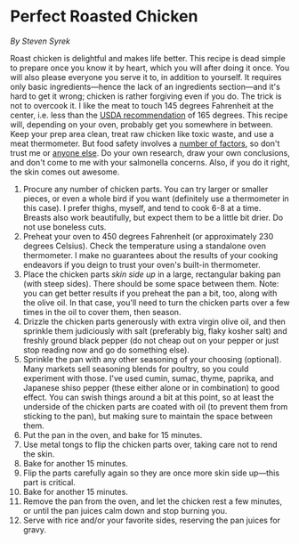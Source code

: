 # Perfect Roasted Chicken

_By Steven Syrek_

Roast chicken is delightful and makes life better. This recipe is dead simple to prepare once you know it by heart, which you will after doing it once. You will also please everyone you serve it to, in addition to yourself. It requires only basic ingredients—hence the lack of an ingredients section—and it's hard to get it wrong; chicken is rather forgiving even if you do. The trick is not to overcook it. I like the meat to touch 145 degrees Fahrenheit at the center, i.e. less than the [USDA recommendation](https://www.foodsafety.gov/keep/charts/meatchart.html) of 165 degrees. This recipe will, depending on your oven, probably get you somewhere in between. Keep your prep area clean, treat raw chicken like toxic waste, and use a meat thermometer. But food safety involves a [number of factors](http://blog2.thermoworks.com/2016/04/thermal-tips-simple-roasted-chicken/), so don't trust me or [anyone else](http://www.barfblog.com/2017/03/cookbooks-give-readers-mostly-bad-advice-on-food-safety/). Do your own research, draw your own conclusions, and don't come to me with your salmonella concerns. Also, if you do it right, the skin comes out awesome.

1. Procure any number of chicken parts. You can try larger or smaller pieces, or even a whole bird if you want (definitely use a thermometer in this case). I prefer thighs, myself, and tend to cook 6-8 at a time. Breasts also work beautifully, but expect them to be a little bit drier. Do not use boneless cuts.
2. Preheat your oven to 450 degrees Fahrenheit (or approximately 230 degrees Celsius). Check the temperature using a standalone oven thermometer. I make no guarantees about the results of your cooking endeavors if you deign to trust your oven's built-in thermometer.
3. Place the chicken parts _skin side up_ in a large, rectangular baking pan (with steep sides). There should be some space between them. Note: you can get better results if you preheat the pan a bit, too, along with the olive oil. In that case, you'll need to turn the chicken parts over a few times in the oil to cover them, then season.
4. Drizzle the chicken parts generously with extra virgin olive oil, and then sprinkle them judiciously with salt (preferably big, flaky kosher salt) and freshly ground black pepper (do not cheap out on your pepper or just stop reading now and go do something else).
5. Sprinkle the pan with any other seasoning of your choosing (optional). Many markets sell seasoning blends for poultry, so you could experiment with those. I've used cumin, sumac, thyme, paprika, and Japanese shiso pepper (these either alone or in combination) to good effect. You can swish things around a bit at this point, so at least the underside of the chicken parts are coated with oil (to prevent them from sticking to the pan), but making sure to maintain the space between them.
6. Put the pan in the oven, and bake for 15 minutes.
7. Use metal tongs to flip the chicken parts over, taking care not to rend the skin.
8. Bake for another 15 minutes.
9. Flip the parts carefully again so they are once more skin side up—this part is critical.
10. Bake for another 15 minutes.
11. Remove the pan from the oven, and let the chicken rest a few minutes, or until the pan juices calm down and stop burning you.
12. Serve with rice and/or your favorite sides, reserving the pan juices for gravy.
